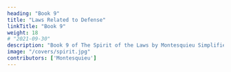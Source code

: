 ```yaml
---
heading: "Book 9"
title: "Laws Related to Defense"
linkTitle: "Book 9"
weight: 18
# "2021-09-30"
description: "Book 9 of The Spirit of the Laws by Montesquieu Simplified in 10 chapters"
image: "/covers/spirit.jpg"
contributors: ['Montesquieu']
---
```

